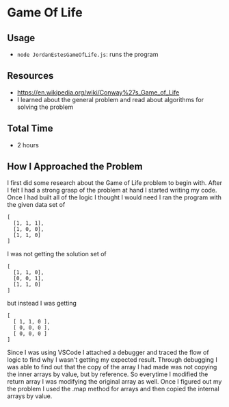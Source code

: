 # Game Of Life

## Usage
- `node JordanEstesGameOfLife.js`: runs the program

## Resources
- https://en.wikipedia.org/wiki/Conway%27s_Game_of_Life 
- I learned about the general problem and read about algorithms for solving the problem

## Total Time
- 2 hours

## How I Approached the Problem
I first did some research about the Game of Life problem to begin with.  After I felt I had a strong grasp of the problem at hand I started writing my code.  Once I had built all of the logic I thought I would need I ran the program with the given data set of 
```
[
  [1, 1, 1],
  [1, 0, 0],
  [1, 1, 0]
]
```
I was not getting the solution set of 
```
[
  [1, 1, 0],
  [0, 0, 1],
  [1, 1, 0]
]
```
but instead I was getting 
```
[ 
  [ 1, 1, 0 ], 
  [ 0, 0, 0 ], 
  [ 0, 0, 0 ] 
]
```
Since I was using VSCode I attached a debugger and traced the flow of logic to find why I wasn't getting my expected result.  Through debugging I was able to find out that the copy of the array I had made was not copying the inner arrays by value, but by reference. So everytime I modified the return array I was modifying the original array as well. Once I figured out my the problem I used the .map method for arrays and then copied the internal arrays by value.